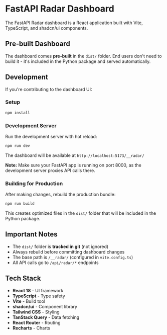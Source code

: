 # FastAPI Radar Dashboard

The FastAPI Radar dashboard is a React application built with Vite, TypeScript, and shadcn/ui components.

## Pre-built Dashboard

The dashboard comes **pre-built** in the `dist/` folder. End users don't need to build it - it's included in the Python package and served automatically.

## Development

If you're contributing to the dashboard UI:

### Setup

```bash
npm install
```

### Development Server

Run the development server with hot reload:

```bash
npm run dev
```

The dashboard will be available at `http://localhost:5173/__radar/`

**Note:** Make sure your FastAPI app is running on port 8000, as the development server proxies API calls there.

### Building for Production

After making changes, rebuild the production bundle:

```bash
npm run build
```

This creates optimized files in the `dist/` folder that will be included in the Python package.

## Important Notes

- The `dist/` folder is **tracked in git** (not ignored)
- Always rebuild before committing dashboard changes
- The base path is `/__radar/` (configured in `vite.config.ts`)
- All API calls go to `/api/radar/*` endpoints

## Tech Stack

- **React 18** - UI framework
- **TypeScript** - Type safety
- **Vite** - Build tool
- **shadcn/ui** - Component library
- **Tailwind CSS** - Styling
- **TanStack Query** - Data fetching
- **React Router** - Routing
- **Recharts** - Charts
